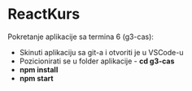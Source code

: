 # ReactKurs

<p> Pokretanje aplikacije sa termina 6 (g3-cas):</p>
<ul> 
  <li> Skinuti aplikaciju sa git-a i otvoriti je u VSCode-u </li>
  <li> Pozicionirati se u folder aplikacije - <b> cd g3-cas </b> </li>
  <li> <b> npm install </b> </li>
  <li> <b> npm start </b> </li> 
  </ul>

